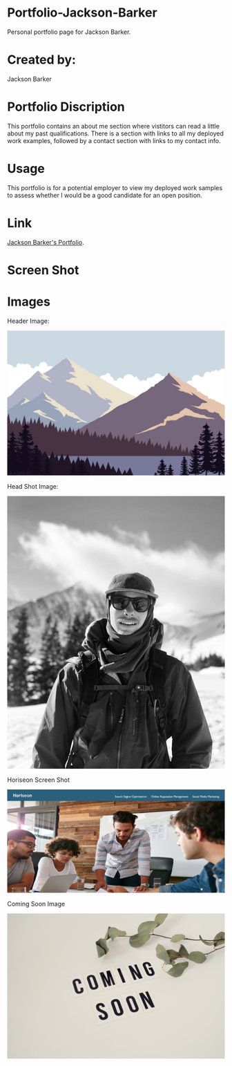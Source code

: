 # Portfolio-Jackson-Barker

Personal portfolio page for Jackson Barker.

# Created by:

Jackson Barker

# Portfolio Discription

This portfolio contains an about me section where vistitors can read a little about my past qualifications. There is a section with links to all my deployed work examples, followed by a contact section with links to my contact info.

# Usage

This portfolio is for a potential employer to view my deployed work samples to assess whether I would be a good candidate for an open position.

# Link

[Jackson Barker's Portfolio](https://jackson-barker.github.io/Portfolio-Jackson-Barker/).

# Screen Shot

# Images

Header Image:

![Header Image](./assets/images/sub-header-img.jpg)

Head Shot Image:

![Header Image](./assets/images/profilepic.jpg)

Horiseon Screen Shot

![Horiseon](./assets/images/horiseon-sc.png)

Coming Soon Image

![Coming Soon Image](./assets/images/coming-soon.jpg)
